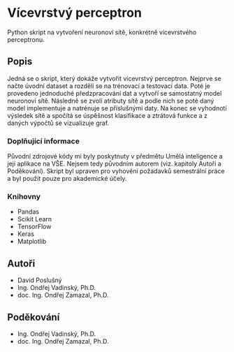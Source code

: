 # Vícevrstvý perceptron

Python skript na vytvoření neuronoví sítě, konkrétně vícevrstvého perceptronu.

## Popis

Jedná se o skript, který dokáže vytvořit vícevrstvý perceptron. Nejprve se načte úvodní dataset a rozdělí se na trénovací a testovací data. Poté je provedeno jednoduché předzpracování dat a vytvoří se samostatný model neuronoví sítě. Následně se zvolí atributy sítě a podle nich se poté daný model implementuje a natrénuje se příslušnými daty. Na konec se vyhodnotí výsledek sítě a spočítá se úspěšnost klasifikace a ztrátová funkce a z daných výpočtů se vizualizuje graf.

### Doplňující informace
Původní zdrojové kódy mi byly poskytnuty v předmětu Umělá inteligence a její aplikace na VŠE. Nejsem tedy původním autorem (viz. kapitoly Autoři a Poděkování). Skript byl upraven pro vyhovění požadavků semestrální práce a byl použit pouze pro akademické účely.


### Knihovny

* Pandas
* Scikit Learn
* TensorFlow
* Keras
* Matplotlib

## Autoři

* David Poslušný
* Ing. Ondřej Vadinský, Ph.D.
* doc. Ing. Ondřej Zamazal, Ph.D. 

## Poděkování

* Ing. Ondřej Vadinský, Ph.D.
* doc. Ing. Ondřej Zamazal, Ph.D. 
